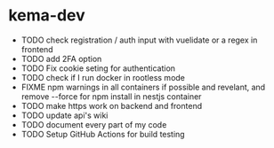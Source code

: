 # kema-dev

* TODO check registration / auth input with vuelidate or a regex in frontend
* TODO add 2FA option
* TODO Fix cookie seting for authentication
* TODO check if I run docker in rootless mode
* FIXME npm warnings in all containers if possible and revelant, and remove --force for npm install in nestjs container
* TODO make https work on backend and frontend
* TODO update api's wiki
* TODO document every part of my code
* TODO Setup GitHub Actions for build testing
